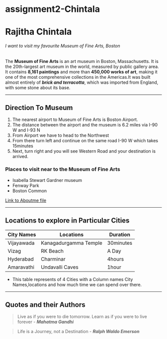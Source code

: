 # assignment2-Chintala

# Rajitha Chintala
###### I want to visit my favourite Museum of Fine Arts, Boston

The **Museum of Fine Arts** is an art museum in Boston, Massachusetts. It is the 20th-largest art museum in the world, measured by public gallery area. It contains **8,161 paintings** and more than **450,000 works of art**, making it one of the most comprehensive collections in the Americas.It was built almost entirely of ***brick and terracotta***, which was imported from England, with some stone about its base.

---

## Direction To Museum
1. The nearest airport to Museum of Fine Arts is Boston Airport.
2. The distance between the airport and the museum is 6.2 miles via I-90 W and I-93 N
3. From Airport we have to head to the Northwest 
4. From there turn left and continue on the same road I-90 W which takes 15minutes
5. Next, turn right and you will see Western Road and your destination is arrived.
### Places to visit near to the Museum of Fine Arts
* Isabella Stewart Gardner museum
* Fenway Park
* Boston Common

[Link to Aboutme file](AboutMe.md)

---

## Locations to explore in Particular Cities

|City Names| Locations |Duration|
|    ---   |    ---    |  ---   |
|Vijayawada|Kanagadurgamma Temple|30minutes|
|Vizag     |RK Beach   |  A Day |
|Hyderabad |Charminar  |  4hours|
|Amaravathi|Undavalli Caves|1hour|
* This table represents of 4 Cities with a Column names City Names,locations and how much time we can spend over there.

---

## Quotes and their Authors

> Live as if you were to die tomorrow. Learn as if you were to live forever - ***Mahatma Gandhi***

> Life is a Journey, not a Destination - ***Ralph Waldo Emerson***